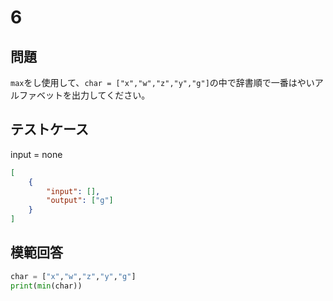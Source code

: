 # 6
## 問題

`max`をし使用して、`char = ["x","w","z","y","g"]`の中で辞書順で一番はやいアルファベットを出力してください。

## テストケース
input = none
```json
[
	{
		"input": [],
		"output": ["g"]
	}
]
```

## 模範回答
```python
char = ["x","w","z","y","g"]
print(min(char))
```